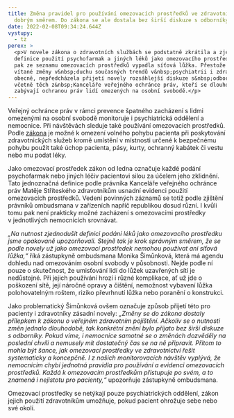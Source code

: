 ```yaml
---
title: Změna pravidel pro používání omezovacích prostředků ve zdravotnictví míří
  dobrým směrem. Do zákona se ale dostala bez širší diskuze s odborníky
date: 2022-02-08T09:34:24.644Z
vystupy:
  - tz
perex: >
  <p>V novele zákona o zdravotních službách se podstatně zkrátila a zjednodušila
  definice použití psychofarmak a jiných léků jako omezovacího prostředku. Úplně
  pak ze seznamu omezovacích prostředků vypadla síťová lůžka. Přestože jde o
  vítané změny v&nbsp;duchu současných trendů v&nbsp;psychiatrii i zdravotnictví
  obecně, nepředcházela přijetí novely rozsáhlejší diskuze s&nbsp;odborníky -
  včetně těch z&nbsp;Kanceláře veřejného ochránce práv, kteří se dlouhodobě
  zabývají ochranou práv lidí omezených na osobní svobodě.</p>
---
```

<p>Veřejný ochránce práv v&nbsp;rámci prevence špatného zacházení s&nbsp;lidmi omezenými na osobní svobodě monitoruje i psychiatrická oddělení a nemocnice. Při návštěvách sleduje také používání omezovacích prostředků. Podle <a href="https://www.zakonyprolidi.cz/cs/2011-372#p39">zákona</a> je možné k&nbsp;omezení volného pohybu pacienta při poskytování zdravotnických služeb kromě umístění v&nbsp;místnosti určené k&nbsp;bezpečnému pohybu použít také úchop pacienta, pásy, kurty, ochranný kabátek či vestu nebo mu podat léky.</p>

<p>Jako omezovací prostředek zákon od ledna označuje každé podání psychofarmak nebo jiných léčiv pacientovi silou za účelem jeho zklidnění. Tato jednoznačná definice podle právníka Kanceláře veřejného ochránce práv Matěje Stříteského zdravotníkům usnadní evidenci použití omezovacích prostředků. Vedení povinných záznamů se totiž podle zjištění právníků ombudsmana v&nbsp;zařízeních napříč republikou dosud různí. I kvůli tomu pak není prakticky možné zacházení s&nbsp;omezovacími prostředky v&nbsp;jednotlivých nemocnicích srovnávat.&nbsp;</p>

<p><em>&bdquo;Na nutnost zjednodušit definici podání léků jako omezovacího prostředku jsme opakovaně upozorňovali. Stejně tak je krok správným směrem, že se podle novely už jako omezovací prostředek nemohou používat ani síťová lůžka,&ldquo; </em>říká zástupkyně ombudsmana Monika Šimůnková, která má agendu dohledu nad omezováním osobní svobody v působnosti. Nejde podle ní pouze o skutečnost, že umisťování lidí do lůžek uzavřených sítí je nedůstojné. Při jejich používání hrozí i různé komplikace, ať už jde o poškození sítě, její náročné opravy a čištění, nemožnost vybavení lůžka polohovatelným roštem, riziko převrhnutí lůžka nebo poranění o konstrukci.</p>

<p>Jako problematický Šimůnková ovšem označuje způsob přijetí této pro pacienty i zdravotníky zásadní novely: <em>&bdquo;Změny </em><em>se do zákona dostaly přílepkem k zákonu o veřejném zdravotním pojištění. Ačkoliv se o nutnosti změn jednalo dlouhodobě, tak konkrétní znění bylo přijato bez širší diskuze s&nbsp;odborníky. Pokud víme, i nemocnice samotné se o změnách dozvěděly na poslední chvíli a nemusely mít dostatečný čas se na ně připravit. Přitom to mohla být šance, jak omezovací prostředky ve zdravotnictví řešit systematicky a koncepčně. I z&nbsp;našich monitorovacích návštěv vyplývá, že nemocnicím chybí jednotná pravidla pro používání a evidenci omezovacích prostředků. Každá k&nbsp;omezovacím prostředkům přistupuje po svém, a to znamená i nejistotu pro pacienty,&ldquo;</em> upozorňuje zástupkyně ombudsmana.</p>

<p>Omezovací prostředky se netýkají pouze psychiatrických oddělení, zákon jejich použití zdravotníkům umožňuje, pokud pacient ohrožuje sebe nebo své okolí.</p>
